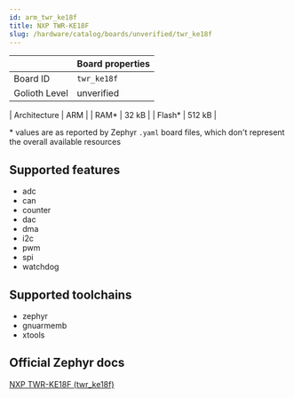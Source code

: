 ```yaml
---
id: arm_twr_ke18f
title: NXP TWR-KE18F
slug: /hardware/catalog/boards/unverified/twr_ke18f
---
```


[//]: # (This is an auto-generated file, do not edit! Changes to it will be lost upon re-generation)



|                | Board properties     |
| -------------  | -------------------- |
| Board ID       | `twr_ke18f` |
| Golioth Level  | unverified       |

| Architecture   | ARM |
| RAM*           | 32 kB |
| Flash*         | 512 kB |

\* values are as reported by Zephyr `.yaml` board files, which don't represent the overall available resources



## Supported features

* adc
* can
* counter
* dac
* dma
* i2c
* pwm
* spi
* watchdog

## Supported toolchains

* zephyr
* gnuarmemb
* xtools

## Official Zephyr docs

[NXP TWR-KE18F (twr_ke18f)](https://docs.zephyrproject.org/latest/boards/arm/twr_ke18f/doc/index.html)
